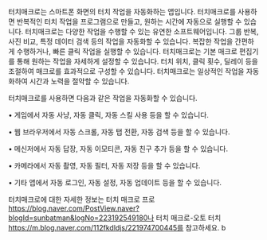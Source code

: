 
터치매크로는 스마트폰 화면의 터치 작업을 자동화하는 앱입니다. 터치매크로를 사용하면 반복적인 터치 작업을 프로그램으로 만들고, 원하는 시간에 자동으로 실행할 수 있습니다. 터치매크로는 다양한 작업을 수행할 수 있는 유연한 소프트웨어입니다. 그룹 반복, 사진 비교, 특정 데이터 검색 등의 작업을 자동화할 수 있습니다. 복잡한 작업을 간편하게 수행하거나, 빠른 클릭 작업을 실행할 수 있습니다. 터치매크로는 기본 매크로 편집기를 통해 원하는 작업을 자세하게 설정할 수 있습니다. 터치 위치, 클릭 횟수, 딜레이 등을 조절하여 매크로를 효과적으로 구성할 수 있습니다. 터치매크로는 일상적인 작업을 자동화하여 시간과 노력을 절약할 수 있습니다.

터치매크로를 사용하면 다음과 같은 작업을 자동화할 수 있습니다.

• 게임에서 자동 사냥, 자동 클릭, 자동 스킬 사용 등을 할 수 있습니다.

• 웹 브라우저에서 자동 스크롤, 자동 탭 전환, 자동 검색 등을 할 수 있습니다.

• 메신저에서 자동 답장, 자동 이모티콘, 자동 친구 추가 등을 할 수 있습니다.

• 카메라에서 자동 촬영, 자동 필터, 자동 저장 등을 할 수 있습니다.

• 기타 앱에서 자동 로그인, 자동 설정, 자동 업데이트 등을 할 수 있습니다.

터치매크로에 대한 자세한 정보는 터치 매크로 프로 https://blog.naver.com/PostView.naver?blogId=sunbatman&logNo=223192549180나 터치 매크로-오토 터치 https://m.blog.naver.com/112fkdldjs/221974700445를 참고하세요. b
